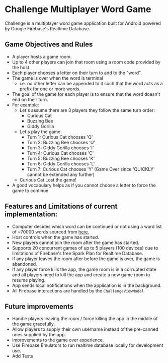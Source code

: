# Challenge Multiplayer Word Game

Challenge is a multiplayer word game application built for Android powered by Google Firebase's Realtime Database.

## Game Objectives and Rules

* A player hosts a game room.
* Up to 4 other players can join that room using a room code provided by the host.
* Each player chooses a letter on their turn to add to the "word".
* The game is over when the word is terminal 
  * i.e. no other letter can be appended to it such that the word acts as a prefix for one or more words.
* The goal of the game for each player is to ensure that the word doesn't end on their turn.
* For example: 
  * Let's assume there are 3 players they follow the same turn order:
    * Curious Cat
    * Buzzing Bee
    * Giddy Gorilla
  * Let's play the game:
    * Turn 1: Curious Cat chooses 'Q'
    * Turn 2: Buzzing Bee chooses 'U'
    * Turn 3: Giddy Gorilla chooses 'I'
    * Turn 4: Curious Cat chooses 'C'
    * Turn 5: Buzzing Bee chooses 'K'
    * Turn 6: Giddy Gorilla chooses 'L'
    * Turn 7: Curious Cat chooses 'Y' (Game Over since 'QUICKLY' cannot be extended any further)
  * Curious Cat Lost the game!
* A good vocabulary helps as if you cannot choose a letter to force the game to continue

## Features and Limitations of current implementation:
* Computer decides which word can be continued or not using a word list of ~70000 words sourced from [here.](https://websites.umich.edu/~jlawler/wordlist)
* Host controls when the game has started.
* New players cannot join the room after the game has started.
* Supports 20 concurrent games of up to 5 players (100 devices) due to limitations of Firebase's free Spark Plan for Realtime Database.
* If any player leaves the room after before the game is over, the game is abandoned.
* If any player force kills the app, the game room is in a corrupted state and all players need to kill the app and create a new game room to resume playing.
* App sends local notifications when the application is in the background.
* All Firebase interactions are handled by the `ChallengeViewModel`

## Future improvements
* Handle players leaving the room / force killing the app in the middle of the game gracefully.
* Allow players to supply their own username instead of the pre-canned ones supplied by the app.
* Improvements to the game over experience.
* Use Firebase Emulators to run realtime database locally for development use.
* Add Tests